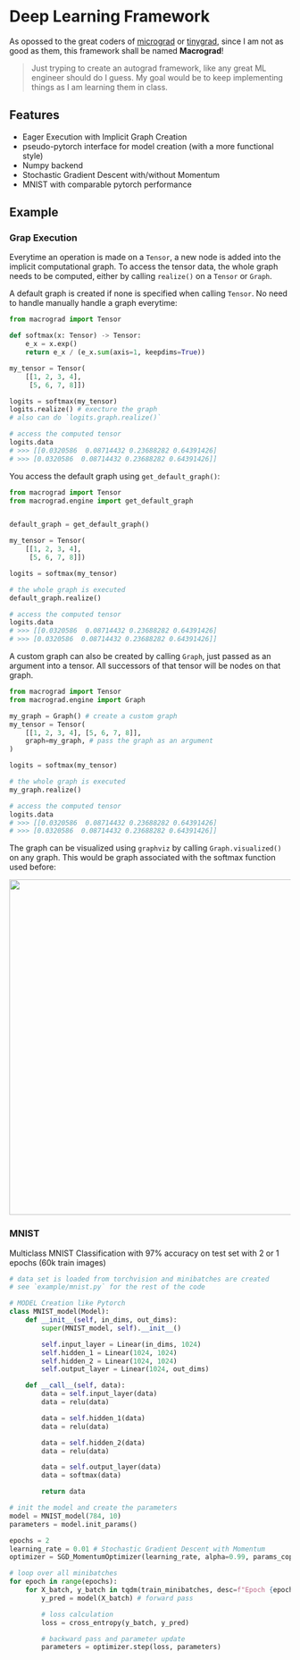 # Deep Learning Framework

As opossed to the great coders of [micrograd](https://github.com/karpathy/micrograd) or [tinygrad](https://github.com/tinygrad/tinygrad), since I am not as good as them, this framework shall be named **Macrograd**!

> Just tryping to create an autograd framework, like any great ML engineer should do I guess. My goal would be to keep implementing things as I am learning them in class.

## Features
- Eager Execution with Implicit Graph Creation
- pseudo-pytorch interface for model creation (with a more functional style)
- Numpy backend
- Stochastic Gradient Descent with/without Momentum
- MNIST with comparable pytorch performance

## Example

### Grap Execution
Everytime an operation is made on a `Tensor`, a new node is added into the implicit computational graph. To access the tensor data,
the whole graph needs to be computed, either by calling `realize()` on a `Tensor` or `Graph`.

A default graph is created if none is specified when calling `Tensor`. No need to handle manually handle a graph everytime:
```python
from macrograd import Tensor

def softmax(x: Tensor) -> Tensor:
    e_x = x.exp()
    return e_x / (e_x.sum(axis=1, keepdims=True))

my_tensor = Tensor(
    [[1, 2, 3, 4],
     [5, 6, 7, 8]])

logits = softmax(my_tensor)
logits.realize() # execture the graph
# also can do `logits.graph.realize()`

# access the computed tensor
logits.data
# >>> [[0.0320586  0.08714432 0.23688282 0.64391426]
# >>> [0.0320586  0.08714432 0.23688282 0.64391426]]
```

You access the default graph using `get_default_graph()`:
```python
from macrograd import Tensor
from macrograd.engine import get_default_graph


default_graph = get_default_graph()

my_tensor = Tensor(
    [[1, 2, 3, 4],
     [5, 6, 7, 8]])

logits = softmax(my_tensor)

# the whole graph is executed
default_graph.realize()

# access the computed tensor
logits.data
# >>> [[0.0320586  0.08714432 0.23688282 0.64391426]
# >>> [0.0320586  0.08714432 0.23688282 0.64391426]]
```

A custom graph can also be created by calling `Graph`, just passed as an argument into a tensor.
All successors of that tensor will be nodes on that graph.
```python
from macrograd import Tensor
from macrograd.engine import Graph

my_graph = Graph() # create a custom graph
my_tensor = Tensor(
    [[1, 2, 3, 4], [5, 6, 7, 8]],
    graph=my_graph, # pass the graph as an argument
)

logits = softmax(my_tensor)

# the whole graph is executed
my_graph.realize()

# access the computed tensor
logits.data
# >>> [[0.0320586  0.08714432 0.23688282 0.64391426]
# >>> [0.0320586  0.08714432 0.23688282 0.64391426]]
```

The graph can be visualized using `graphviz` by calling `Graph.visualized()` on any graph. This would be graph associated with the softmax function used before:

<img src="https://github.com/user-attachments/assets/b331564b-935e-4118-97f9-3d6fdcd13ff9" widht='600' height='600'>


### MNIST
Multiclass MNIST Classification with 97% accuracy on test set with 2 or 1 epochs (60k train images)
```python
# data set is loaded from torchvision and minibatches are created
# see `example/mnist.py` for the rest of the code

# MODEL Creation like Pytorch
class MNIST_model(Model):
    def __init__(self, in_dims, out_dims):
        super(MNIST_model, self).__init__()

        self.input_layer = Linear(in_dims, 1024)
        self.hidden_1 = Linear(1024, 1024)
        self.hidden_2 = Linear(1024, 1024)
        self.output_layer = Linear(1024, out_dims)

    def __call__(self, data):
        data = self.input_layer(data)
        data = relu(data)

        data = self.hidden_1(data)
        data = relu(data)

        data = self.hidden_2(data)
        data = relu(data)

        data = self.output_layer(data)
        data = softmax(data)

        return data

# init the model and create the parameters
model = MNIST_model(784, 10)
parameters = model.init_params()

epochs = 2
learning_rate = 0.01 # Stochastic Gradient Descent with Momentum
optimizer = SGD_MomentumOptimizer(learning_rate, alpha=0.99, params_copy=parameters)

# loop over all minibatches
for epoch in range(epochs):
    for X_batch, y_batch in tqdm(train_minibatches, desc=f"Epoch {epoch + 1}/{epochs}"):
        y_pred = model(X_batch) # forward pass

        # loss calculation
        loss = cross_entropy(y_batch, y_pred)

        # backward pass and parameter update
        parameters = optimizer.step(loss, parameters)
```
